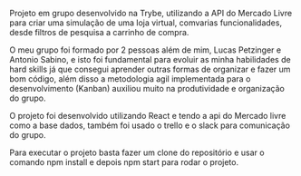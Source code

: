 Projeto em grupo desenvolvido na Trybe, utilizando a API do Mercado Livre para criar uma simulação de uma loja virtual, comvarias funcionalidades, desde filtros de pesquisa a carrinho de compra.

O meu grupo foi formado por 2 pessoas além de mim, Lucas Petzinger e Antonio Sabino, e isto foi fundamental para evoluir as minha habilidades de hard skills já que consegui aprender outras formas de organizar e fazer um bom código, além disso a metodologia agil implementada para o desenvolvimento (Kanban) auxiliou muito na produtividade e organização do grupo.

O projeto foi desenvolvido utilizando React e tendo a api do Mercado livre como a base dados, também foi usado o trello e o slack para comunicação do grupo.

Para executar o projeto basta fazer um clone do repositório e usar o comando npm install e depois npm start para rodar o projeto.
